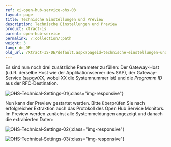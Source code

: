 ```yaml
---
ref: xi-open-hub-service-ohs-03
layout: page
title: Technische Einstellungen und Preview
description: Technische Einstellungen und Preview
product: xtract-is
parent: open-hub-service
permalink: /:collection/:path
weight: 3
lang: de_DE
old_url: /Xtract-IS-DE/default.aspx?pageid=technische-einstellungen-und-preview
---
```


Es sind nun noch drei zusätzliche Parameter zu füllen: Der Gateway-Host (i.d.R. derselbe Host wie der Applikationsserver des SAP), der Gateway-Service (sapgwXX, wobei XX die Systemnummer ist) und die *Programm ID* aus der RFC-Destination.

![OHS-Technical-Settings-01](/img/content/OHS-Technical-Settings-01.png){:class="img-responsive"}

Nun kann der Preview gestartet werden. Bitte überprüfen Sie nach erfolgreicher Extraktion auch das Protokoll des Open Hub Service Monitors. Im Preview werden zunächst alle Systemmeldungen angezeigt und danach die extrahierten Daten:

![OHS-Technical-Settings-02](/img/content/OHS-Technical-Settings-02.png){:class="img-responsive"}

![OHS-Technical-Settings-03](/img/content/OHS-Technical-Settings-03.png){:class="img-responsive"}